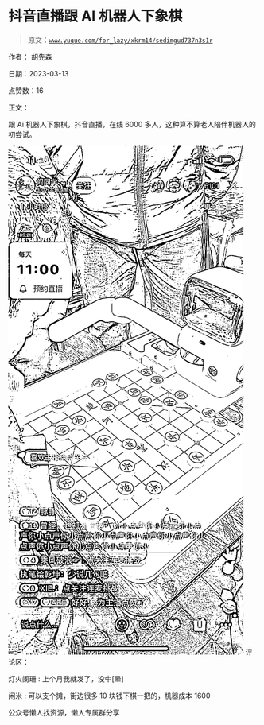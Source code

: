 # 抖音直播跟 AI 机器人下象棋

> 原文：[`www.yuque.com/for_lazy/xkrm14/sedimgud737n3s1r`](https://www.yuque.com/for_lazy/xkrm14/sedimgud737n3s1r)



作者： 胡先森



日期：2023-03-13



点赞数：16



正文：



跟 Ai 机器人下象棋，抖音直播，在线 6000 多人，这种算不算老人陪伴机器人的初尝试。



![](img/a293bc07a07c7590991e691631e25f2c.png)  <ne-p id="u716a7962" data-lake-id="u716a7962">评论区：



灯火阑珊 : 上个月我就发了，没中[晕]



闲米 : 可以支个摊，街边很多 10 块钱下棋一把的，机器成本 1600



公众号懒人找资源，懒人专属群分享

</ne-p>